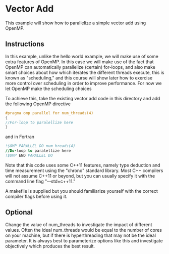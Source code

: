 # Vector Add

This example will show how to parallelize a simple vector add
using OpenMP.


## Instructions

In this example, unlike the hello world example, we will make
use of some extra features of OpenMP. In this case
we will make use of the fact that OpenMP can automatically
parallelize (certain) for-loops, and also make smart
choices about how which iterates the different threads execute,
this is known as "scheduling," and this course
will show later how to exercise more control over scheduling
in order to improve performance. For now we let OpenMP
make the scheduling choices


To achieve this, take the existing vector add code in this
directory and add the following OpenMP directive

```cpp
#pragma omp parallel for num_threads(4)
{
//For-loop to paralellize here
}
```

and in Fortran

```fortran
!$OMP PARALLEL DO num_hreads(4)
//Do-loop to paralellize here
!$OMP END PARALLEL DO
```

Note that this code uses some C++11 features, namely type deduction
and time measurement using the "chrono" standard library. Most C++ 
compilers will not assume C++11 or beyond, but you can usually
specify it with the command line flag "--std=c++11."

A makefile is supplied but you should familiarize yourself
with the correct compiler flags before using it.


## Optional

Change the value of num_threads to investigate the impact of different values.
Often the ideal num_threads would be equal to the number of cores on your machine,
but if there is hyperthreading that may not be the ideal parameter. It is
always best to parameterize options like this and investigate objectively
which produces the best result.
